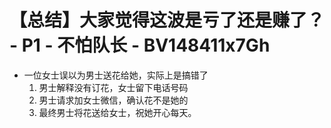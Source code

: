 # 【总结】大家觉得这波是亏了还是赚了？ - P1 - 不怕队长 - BV148411x7Gh

-   一位女士误以为男士送花给她，实际上是搞错了
    1.  男士解释没有订花，女士留下电话号码
    2.  男士请求加女士微信，确认花不是她的
    3.  最终男士将花送给女士，祝她开心每天。
